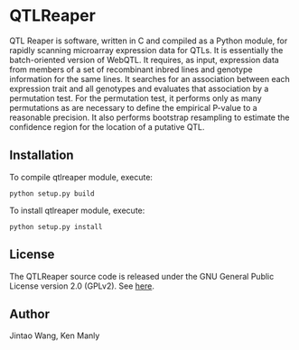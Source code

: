 # QTLReaper

QTL Reaper is software, written in C and compiled as a Python module, for rapidly scanning microarray expression data for QTLs. It is essentially the batch-oriented version of WebQTL. It requires, as input, expression data from members of a set of recombinant inbred lines and genotype information for the same lines. It searches for an association between each expression trait and all genotypes and evaluates that association by a permutation test. For the permutation test, it performs only as many permutations as are necessary to define the empirical P-value to a reasonable precision. It also performs bootstrap resampling to estimate the confidence region for the location of a putative QTL.

## Installation

To compile qtlreaper module, execute:

	python setup.py build

To install qtlreaper module, execute:

	python setup.py install

## License

The QTLReaper source code is released under the GNU General Public License version 2.0 (GPLv2). See [here](http://www.gnu.org/licenses/old-licenses/gpl-2.0-standalone.html).

## Author

Jintao Wang, Ken Manly
